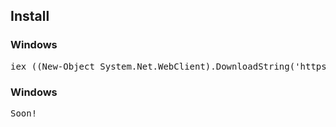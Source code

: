 <h2>Install</h2>

<h3>Windows</h3>
<pre lang="powershell">iex ((New-Object System.Net.WebClient).DownloadString('https://git.io/Jqk6z'))</pre>

<h3>Windows</h3>
<pre lang="powershell">Soon!</pre>
